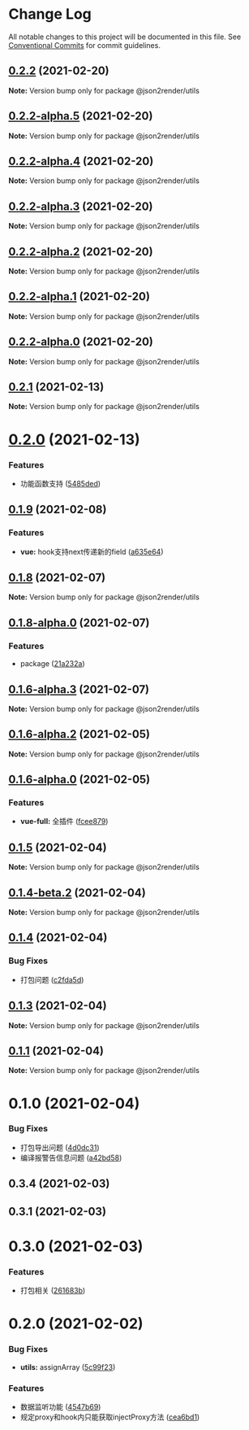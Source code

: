 # Change Log

All notable changes to this project will be documented in this file.
See [Conventional Commits](https://conventionalcommits.org) for commit guidelines.

## [0.2.2](https://github.com/fyl080801/json-to-render/compare/@json2render/utils@0.2.2-alpha.5...@json2render/utils@0.2.2) (2021-02-20)

**Note:** Version bump only for package @json2render/utils





## [0.2.2-alpha.5](https://github.com/fyl080801/json-to-render/compare/@json2render/utils@0.2.2-alpha.4...@json2render/utils@0.2.2-alpha.5) (2021-02-20)

**Note:** Version bump only for package @json2render/utils





## [0.2.2-alpha.4](https://github.com/fyl080801/json-to-render/compare/@json2render/utils@0.2.2-alpha.3...@json2render/utils@0.2.2-alpha.4) (2021-02-20)

**Note:** Version bump only for package @json2render/utils





## [0.2.2-alpha.3](https://github.com/fyl080801/json-to-render/compare/@json2render/utils@0.2.2-alpha.2...@json2render/utils@0.2.2-alpha.3) (2021-02-20)

**Note:** Version bump only for package @json2render/utils





## [0.2.2-alpha.2](https://github.com/fyl080801/json-to-render/compare/@json2render/utils@0.2.2-alpha.1...@json2render/utils@0.2.2-alpha.2) (2021-02-20)

**Note:** Version bump only for package @json2render/utils





## [0.2.2-alpha.1](https://github.com/fyl080801/json-to-render/compare/@json2render/utils@0.2.2-alpha.0...@json2render/utils@0.2.2-alpha.1) (2021-02-20)

**Note:** Version bump only for package @json2render/utils





## [0.2.2-alpha.0](https://github.com/fyl080801/json-to-render/compare/@json2render/utils@0.2.1...@json2render/utils@0.2.2-alpha.0) (2021-02-20)

**Note:** Version bump only for package @json2render/utils





## [0.2.1](https://github.com/fyl080801/json-to-render/compare/@json2render/utils@0.2.0...@json2render/utils@0.2.1) (2021-02-13)

**Note:** Version bump only for package @json2render/utils





# [0.2.0](https://github.com/fyl080801/json-to-render/compare/@json2render/utils@0.1.9...@json2render/utils@0.2.0) (2021-02-13)


### Features

* 功能函数支持 ([5485ded](https://github.com/fyl080801/json-to-render/commit/5485ded2befff833e4f52f32c78b8edcd19d3395))





## [0.1.9](https://github.com/fyl080801/json-to-render/compare/@json2render/utils@0.1.8...@json2render/utils@0.1.9) (2021-02-08)


### Features

* **vue:** hook支持next传递新的field ([a635e64](https://github.com/fyl080801/json-to-render/commit/a635e6496d2a1efb7f4e6f4771bd8fe9fcf508ec))





## [0.1.8](https://github.com/fyl080801/json-to-render/compare/@json2render/utils@0.1.8-alpha.0...@json2render/utils@0.1.8) (2021-02-07)

**Note:** Version bump only for package @json2render/utils





## [0.1.8-alpha.0](https://github.com/fyl080801/json-to-render/compare/@json2render/utils@0.1.6-alpha.3...@json2render/utils@0.1.8-alpha.0) (2021-02-07)


### Features

* package ([21a232a](https://github.com/fyl080801/json-to-render/commit/21a232a82766424503b2fb7aa78d0a3b5704ecfd))





## [0.1.6-alpha.3](https://github.com/fyl080801/json-to-render/compare/@json2render/utils@0.1.6-alpha.2...@json2render/utils@0.1.6-alpha.3) (2021-02-07)

**Note:** Version bump only for package @json2render/utils





## [0.1.6-alpha.2](https://github.com/fyl080801/json-to-render/compare/@json2render/utils@0.1.6-alpha.0...@json2render/utils@0.1.6-alpha.2) (2021-02-05)

**Note:** Version bump only for package @json2render/utils





## [0.1.6-alpha.0](https://github.com/fyl080801/json-to-render/compare/@json2render/utils@0.1.5...@json2render/utils@0.1.6-alpha.0) (2021-02-05)


### Features

* **vue-full:** 全插件 ([fcee879](https://github.com/fyl080801/json-to-render/commit/fcee879876d95b1dee572e2442179251b195f2ad))





## [0.1.5](https://github.com/fyl080801/json-to-render/compare/@json2render/utils@0.1.4-beta.2...@json2render/utils@0.1.5) (2021-02-04)

**Note:** Version bump only for package @json2render/utils





## [0.1.4-beta.2](https://github.com/fyl080801/json-to-render/compare/@json2render/utils@0.1.4...@json2render/utils@0.1.4-beta.2) (2021-02-04)

**Note:** Version bump only for package @json2render/utils





## [0.1.4](https://github.com/fyl080801/json-to-render/compare/@json2render/utils@0.1.3...@json2render/utils@0.1.4) (2021-02-04)


### Bug Fixes

* 打包问题 ([c2fda5d](https://github.com/fyl080801/json-to-render/commit/c2fda5dd375ab6adc9061a917e39490f65753279))





## [0.1.3](https://github.com/fyl080801/json-to-render/compare/@json2render/utils@0.1.1...@json2render/utils@0.1.3) (2021-02-04)

**Note:** Version bump only for package @json2render/utils





## [0.1.1](https://github.com/fyl080801/json-to-render/compare/@json2render/utils@0.1.0...@json2render/utils@0.1.1) (2021-02-04)

**Note:** Version bump only for package @json2render/utils





# 0.1.0 (2021-02-04)


### Bug Fixes

* 打包导出问题 ([4d0dc31](https://github.com/fyl080801/json-to-render/commit/4d0dc31bb2cd16dbc4c41119c012313fb4d5296d))
* 编译报警告信息问题 ([a42bd58](https://github.com/fyl080801/json-to-render/commit/a42bd58521ea8fd247159ad9a9734f1f63fdfa80))



## 0.3.4 (2021-02-03)



## 0.3.1 (2021-02-03)



# 0.3.0 (2021-02-03)


### Features

* 打包相关 ([261683b](https://github.com/fyl080801/json-to-render/commit/261683b32f382f0fe877fe9cd53565fc875f4d24))



# 0.2.0 (2021-02-02)


### Bug Fixes

* **utils:** assignArray ([5c99f23](https://github.com/fyl080801/json-to-render/commit/5c99f23488541727d66c07e0598f09bd22e0df06))


### Features

* 数据监听功能 ([4547b69](https://github.com/fyl080801/json-to-render/commit/4547b692f4e8876c8e873c8553b37fbd147ab721))
* 规定proxy和hook内只能获取injectProxy方法 ([cea6bd1](https://github.com/fyl080801/json-to-render/commit/cea6bd1f462da236ed04cc814f8e67c86c5e498f))
